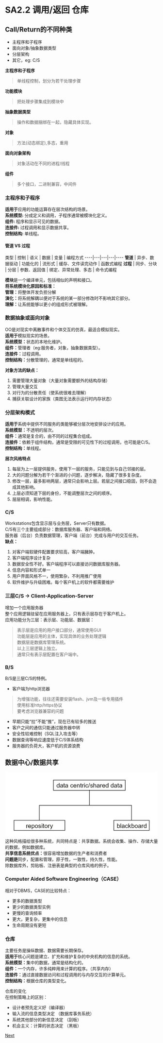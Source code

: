 # SA2.2  调用/返回 仓库  

## Call/Return的不同种类  

* 主程序和子程序  
* 面向对象/抽象数据类型  
* 分层架构  
* 其它，eg: C/S  

<b> 主程序和子程序</b>  
> 单线程控制，划分为若干处理步骤  

<b> 功能模块</b>  
> 把处理步骤集成到模块中  

<b> 抽象数据类型 </b>  
> 操作和数据捆绑在一起，隐藏具体实现。  

<b> 对象 </b>  
> 方法(动态绑定),多态，重用  

<b> 面向对象架构 </b>  
> 对象活动在不同的进程/线程  

<b> 组件</b>  
> 多个接口，二进制兼容，中间件  

### 主程序和子程序
<b>适用于</b>应用的功能运算存在层次结构的场景。  
<b>系统模型: </b>分成定义和调用，子程序通常被模块化定义。  
<b>组件: </b>程序和显示可见的数据。  
<b>连接件: </b>过程调用和显示数据共享。  
<b>控制结构: </b>单线程。  

#### 管道 VS 过程

类型 | 控制 | 语义 | 数据 | 变量 | 编程方式
----|---|---|---|----
<b>管道</b> | 异步、数据驱动 | 功能化的 | 流形式 | 缓存、文件读完动作 | 函数式编程
<b>过程</b> | 同步、分块 | 分层 | 参数、返回值 | 绑定、异常处理、多态 | 命令式编程

<b>模块</b>是一个编译单元，包括相似的声明和接口。  
<strong>将系统模块化原因和标准：</strong>  
<b>管理：</b>将整体开发负担分解  
<b>演化：</b>将系统解耦以便对于系统的某一部分修改时不影响其它部分。  
<b>理解：</b>让系统能够以更小的组成形式被理解。  

### 数据抽象或面向对象  

OO是对现实中离散事件和个体交互的仿真，最适合模拟现实。  
<b>适用于</b>模拟现实的场景。  
<b>系统模型：</b>状态的本地化维护。  
<b>组件：</b>管理者（eg:服务者，对象，抽象数据类型）。  
<b>连接件：</b>过程调用。  
<b>控制结构：</b>分散管理的，通常是单线程的。  

<b>对象方法的缺点：</b>  
1. 需要管理大量对象（大量对象需要额外的结构存储）  
2. 管理大量交互  
3. 对行为的分散责任（使系统很难去理解）  
4. 捕获关联设计的家族（类图无法表示运行时内存状态）  

### 分层架构模式  
<b>适用于</b>系统中提供不同服务的类能够被分层次地安排设计的应用。  
<b>系统模型：</b>不透明的层次。  
<b>组件：</b>通常是复合的，由不同的过程集合组成。  
<b>连接件：</b>依赖于组件结构，通常是受限的可见性下的过程调用，也可能是C/S。  
<b>控制结构：</b>单线程。  

<strong>层次风格特点</strong>  
1. 每层为上一层提供服务，使用下一层的服务，只能见到与自己邻接的层。  
2. 大的问题分解为若干个渐进的小问题，逐步解决，隐藏了很多复杂度。  
3. 修改一层，最多影响两层，通常只会影响上层。若层之间接口稳固，则不会造成其他影响。  
4. 上层必须知道下层的身份，不能调整层次之间的顺序。  
5. 层层相调，影响性能。  

### C/S  
Workstations包含显示层与业务层，Server只有数据。  
C/S有三个主要组成部分：数据库服务器、客户端和网络。  
服务器（后台）负责数据管理，客户端（前台）完成与用户的交互任务。  
<b>缺点：</b>  
1. 对客户端软硬件配置要求较高，客户端臃肿。  
2. 客户端程序设计复杂  
3. 数据安全性不好。客户端程序可以直接访问数据库服务器。  
4. 信息内容和形式单一  
5. 用户界面风格不一，使用繁杂，不利用推广使用  
6. 软件维护与升级困难。每个客户机上的软件都需要维护  

### 三层C/S -> Client-Application-Server  
增加一个应用服务器  
整个应用逻辑驻留在应用服务器上，只有表示层存在于客户机上。  
应用功能分为三层：表示层、功能层、数据层：  
> 表示层是应用的用户接口部分，通常使用GUI  
功能层是应用的主体，实现具体的业务处理逻辑  
数据层是数据库管理系统。  
以上三层逻辑上独立。  
通常只有表示层配置在客户端中。  

### B/S  
B/S是三层C/S的特例。  
* 客户端为http浏览器
> 为增强功能，往往还需要安装flash、jvm及一些专用插件  
使用标准http/https协议  
要考虑浏览器兼容的问题  

* 早期只能“拉”不能“推”，现在已有较多的推送  
* 客户之间的通信只能通过服务器中转  
* 安全性较难控制（SQL注入攻击等）  
* 数据查询等响应速度低于C/S体系结构  
* 服务器的负荷大，客户机的资源浪费

## 数据中心/数据共享  
![](images/dataCentric.PNG)  
这种风格描绘很多种系统，共同特点是：共享数据。系统会收集、操作、存储大量的数据，例如数据库。  
<b>共享信息系统优点：</b>很容易增加数据的生产者和消费者  
<b>问题是</b>同步，配置和管理，原子性，一致性，持久性，性能。  
除数据库外，剪贴板、注册表是典型的仓库风格的例子。  

### Computer Aided Software Engineering（CASE）
相对于DBMS，CASE的比较特点：
* 更多的数据类型  
* 更少的数据类型实例  
* 更慢的查询频率  
* 更大，更复杂，更集中的信息  
* 生命周期没有更短  

### 仓库  
主要任务是操纵数据、数据需要长期保存。  
<b>适用于</b>核心问题是建立、扩充和维护复杂的中央机构的信息的系统。  
<b>系统模型：</b>集中的数据，通常是结构化的。  
<b>组件：</b>一个内存，许多纯粹用来计算的程序。（共享内存）  
<b>连接件：</b>通过直接数据访问和过程调用的与内存交互的计算单元。  
<b>控制结构：</b>根据仓库的类型变化。

仓库的变化  
在控制策略上的区别：  
* 设计者预先定义好（编译器）  
* 输入流的信息类型决定 （数据库事务系统）  
* 系统其他部分的新信息决定 （刮板）  
* 机会主义：计算的状态决定 （黑板）  

[Next](https://github.com/fanzhonghao/study/blob/softwareArchitecture/2.3.md)  